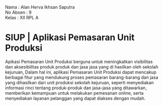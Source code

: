 Nama : Alan Herva Ikhsan Saputra <br>
No Absen : 9 <br>
Kelas : XII RPL A <br>

# SIUP | Aplikasi Pemasaran Unit Produksi

Apikasi Pemasaran Unit Produksi berguna untuk meningkatkan visibilitas dan aksesibilitas produk produk dan jasa jasa yang di hasilkan oleh sekolah kejuruan, Dalam hal ini, aplikasi Pemasaran Unit Produksi dapat mencakup berbagai fitur yang mendukung proses pemasaran barang-barang dan jasa yang dihasilkan dari unit produksi sekolah kejuruan, seperti menyediakan informasi rinci tentang produk-produk dan jasa-jasa yang ditawarkan, memberikan kemampuan untuk melakukan pemesanan online, serta menyediakan layanan pelanggan yang dapat diakses dengan mudah.

